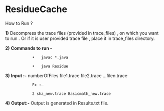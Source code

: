 # ResidueCache

How to Run ? 

**1)**	Decompress the trace files (provided in trace_files) , on which you want to run . Or if it is user provided trace file , place it in trace_files directory.

**2)**	**Commands to run -** 

                •	javac *.java
                  
                •	java Residue

**3)**	**Input :-** numberOfFiles file1.trace file2.trace …filen.trace

                Ex :– 
                
                2 sha_new.trace Basicmath_new.trace

**4)**	**Output:-** Output is generated in Results.txt file.
